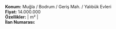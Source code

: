 ## 

**Konum:** Muğla / Bodrum / Geriş Mah. / Yalıbük Evleri  
**Fiyat:** 14.000.000  
**Özellikler:**  |  m² |   
**İlan Numarası:** 
